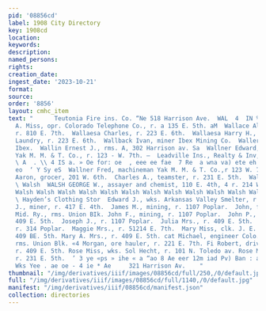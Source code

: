 ```yaml
---
pid: '08856cd'
label: 1908 City Directory
key: 1908cd
location: 
keywords: 
description: 
named_persons: 
rights: 
creation_date: 
ingest_date: '2023-10-21'
format: 
source: 
order: '8856'
layout: cmhc_item
text: "      Teutonia Fire ins. Co. “Ne 518 Harrison Ave.  WAL  4  IN %  Wall Winnifred
  A. Miss, opr. Colorado Telephone Co., r. a 135 E. 5th. aM  Wallace Albert, miner,
  r. 810 E. 7th.  Wallaesa Charles, r. 223 E. 6th.  Wallaesa Harry H., foreman City
  Laundry, r. 223 E. 6th.  Wallback Ivan, miner Ibex Mining Co.  Waller Charles, miner
  Ibex.  Wallin Ernest J., rms. A, 302 Harrison av. Sa  Wallner Edward, machineman
  Yak M. M. & T. Co., r. 123 - W. 7th. —  Leadville Ins., Realty & Inv, Go., A  L
  \ A  . \\ 4 IS a. » Oe for: oe  , eee ee fae  7 Re  a wna va) ete eh  . Le 250  rn
  eo  ‘ Y Sy eS  Wallner Fred, machineman Yak M. M. & T. Co.,r 123 W. 7th. a  Walpensky
  Aaron, grocer, 201 W. 6th.  Charles A., teamster, r. 231 E. 5th.  Walsh Walsh  Elm.
  \ Walsh  WALSH GEORGE W., assayer and chemist, 110 E. 4th, 4 r. 214 W. 8th. 4  Walsh
  Walsh Walsh Walsh Walsh Walsh Walsh Walsh Walsh Walsh Walsh Walsh Walsh Walsh Walsh
  \ Hayden’s Clothing Stor  Edward J., wks. Arkansas Valley Smelter, r. 811 :  Frank
  J., miner, r. 417 E. 4th.  James M., mining, r. 1107 Poplar.  John, fireman Colo.
  Mid. Ry., rms. Union BIk. John F., mining, r. 1107 Poplar.  John P., teamster, r.
  409 E. 5th.  Joseph J., r. 1107 Poplar.  Julia Mrs., r. 409 E. 5th.  Lena Mrs.,
  r. 314 Poplar.  Maggie Mrs., r. 51214 E. 7th.  Mary Miss, clk. J. E. Miller, r.
  409 BE. 5th. Mary A. Mrs., r. 409 E. 5th. cat Michael, engineer Colo. Mid. Ry.,
  rms. Union Blk. «4 Morgan, ore hauler, r. 221 E. 7th. Fi Robert, driver C. H. Francis,
  r. 409 E. 5th. Rose Miss, wks. Sol Hecht, r. 101 N. Toledo av. Rose M. Miss, clk.,
  r. 231 E. 5th.  ’ 3 ye «ps » ihe « a “ao 8 Ae eer 12m iad Pv) Ban : ai } one fT
  Wks Yee . ae oe - 4 ie * Ae     321 Harrison Av.    "
thumbnail: "/img/derivatives/iiif/images/08856cd/full/250,/0/default.jpg"
full: "/img/derivatives/iiif/images/08856cd/full/1140,/0/default.jpg"
manifest: "/img/derivatives/iiif/08856cd/manifest.json"
collection: directories
---
```

